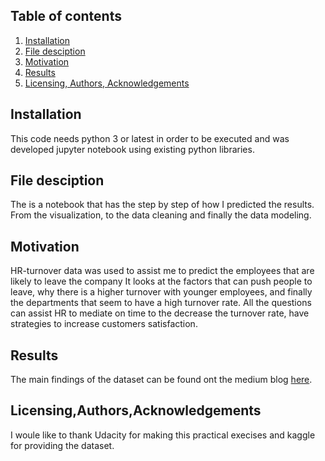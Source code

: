 ## Table of contents
1. [Installation](#Installation)
2. [File desciption](#File_description)
3. [Motivation](#Motivation)
4. [Results](#Results)
5. [Licensing, Authors, Acknowledgements](#Licensing,Authors,Acknowledgements)

## Installation
This code needs python 3 or latest in order to be executed and was developed jupyter notebook using existing python libraries.

## File desciption
The is a notebook that has the step by step of how I predicted the results. From the visualization, to the data cleaning and 
finally the data modeling.

## Motivation

HR-turnover data was used to assist me to predict the employees that are likely to leave the company
It looks at the factors that can push people to leave, why there is a higher turnover with younger employees, and finally the departments that seem to have a high turnover rate.
All the questions can assist HR to mediate on time to the decrease the turnover rate, have strategies to increase customers satisfaction. 

## Results 
The main findings of the dataset can be found ont the medium blog [here](https://medium.com/@letelelimpho3/employee-turnover-prediction-987f8e455126).

## Licensing,Authors,Acknowledgements
I woule like to thank Udacity for making this practical execises and kaggle for providing the dataset.
